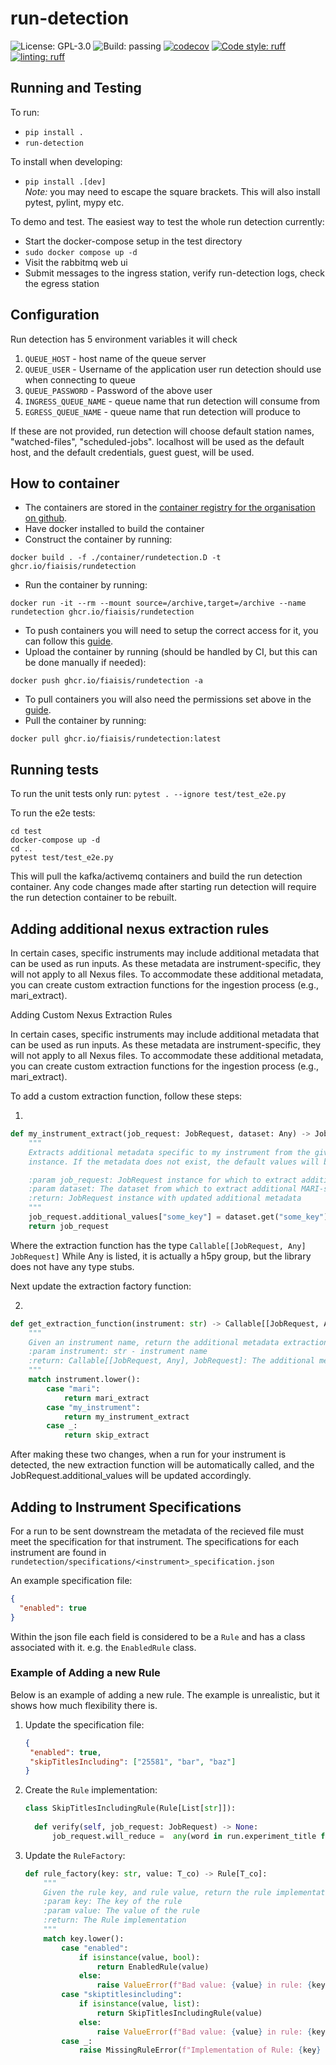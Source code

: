 # run-detection

![License: GPL-3.0](https://img.shields.io/github/license/fiaisis/run-detection)
![Build: passing](https://img.shields.io/github/actions/workflow/status/fiaisis/run-detection/tests.yml?branch=main)
[![codecov](https://codecov.io/gh/fiaisis/run-detection/branch/main/graph/badge.svg?token=9YZ619JJ0N)](https://codecov.io/gh/fiaisis/run-detection)
[![Code style: ruff](https://img.shields.io/badge/code%20style-ruff-30173d)](https://docs.astral.sh/ruff/)
[![linting: ruff](https://img.shields.io/badge/linting-ruff-30173d)](https://docs.astral.sh/ruff/)

## Running and Testing

To run:

- `pip install .`
- `run-detection`

To install when developing:

- `pip install .[dev]`  
  *Note:* you may need to escape the square brackets. This will also install pytest, pylint, mypy etc.

To demo and test.
The easiest way to test the whole run detection currently:

- Start the docker-compose setup in the test directory
- `sudo docker compose up -d`
- Visit the rabbitmq web ui
- Submit messages to the ingress station, verify run-detection logs, check the egress station

## Configuration

Run detection has 5 environment variables it will check

1. `QUEUE_HOST` - host name of the queue server
2. `QUEUE_USER` - Username of the application user run detection should use when connecting to queue
3. `QUEUE_PASSWORD` - Password of the above user
4. `INGRESS_QUEUE_NAME` - queue name that run detection will consume from
5. `EGRESS_QUEUE_NAME` - queue name that run detection will produce to

If these are not provided, run detection will choose default station names, "watched-files", "scheduled-jobs".
localhost will be used as the default host, and the default credentials, guest guest, will be used.

## How to container

- The containers are stored in
  the [container registry for the organisation on github](https://github.com/orgs/fiaisis/packages).
- Have docker installed to build the container
- Construct the container by running:

```shell
docker build . -f ./container/rundetection.D -t ghcr.io/fiaisis/rundetection
```

- Run the container by running:

```shell
docker run -it --rm --mount source=/archive,target=/archive --name rundetection ghcr.io/fiaisis/rundetection
```

- To push containers you will need to setup the correct access for it, you can follow
  this [guide](https://docs.github.com/en/packages/working-with-a-github-packages-registry/working-with-the-container-registry#authenticating-to-the-container-registry).
- Upload the container by running (should be handled by CI, but this can be done manually if needed):

```shell
docker push ghcr.io/fiaisis/rundetection -a
```

- To pull containers you will also need the permissions set above in
  the [guide](https://docs.github.com/en/packages/working-with-a-github-packages-registry/working-with-the-container-registry#authenticating-to-the-container-registry).
- Pull the container by running:

```shell
docker pull ghcr.io/fiaisis/rundetection:latest
```

## Running tests

To run the unit tests only run: `pytest . --ignore test/test_e2e.py`

To run the e2e tests:

```shell
cd test 
docker-compose up -d
cd ..
pytest test/test_e2e.py
```

This will pull the kafka/activemq containers and build the run detection container.
Any code changes made after starting run detection will require the run detection container to be rebuilt.

## Adding additional nexus extraction rules

In certain cases, specific instruments may include additional metadata that can be used as run inputs. As these metadata
are instrument-specific, they will not apply to all Nexus files. To accommodate these additional metadata, you can
create custom extraction functions for the ingestion process (e.g., mari_extract).

Adding Custom Nexus Extraction Rules

In certain cases, specific instruments may include additional metadata that can be used as run inputs. As these metadata
are instrument-specific, they will not apply to all Nexus files. To accommodate these additional metadata, you can
create custom extraction functions for the ingestion process (e.g., mari_extract).

To add a custom extraction function, follow these steps:

1.

```python
def my_instrument_extract(job_request: JobRequest, dataset: Any) -> JobRequest
    """
    Extracts additional metadata specific to my instrument from the given dataset and updates the JobRequest
    instance. If the metadata does not exist, the default values will be set instead.

    :param job_request: JobRequest instance for which to extract additional metadata
    :param dataset: The dataset from which to extract additional MARI-specific metadata.
    :return: JobRequest instance with updated additional metadata
    """
    job_request.additional_values["some_key"] = dataset.get("some_key")
    return job_request
```

Where the extraction function has the type `Callable[[JobRequest, Any] JobRequest]`
While Any is listed, it is actually a h5py group, but the library does not have any type stubs.

Next update the extraction factory function:

2.

```python
def get_extraction_function(instrument: str) -> Callable[[JobRequest, Any], JobRequest]:
    """
    Given an instrument name, return the additional metadata extraction function for the instrument
    :param instrument: str - instrument name
    :return: Callable[[JobRequest, Any], JobRequest]: The additional metadata extraction function for the instrument
    """
    match instrument.lower():
        case "mari":
            return mari_extract
        case "my_instrument":
            return my_instrument_extract
        case _:
            return skip_extract


```

After making these two changes, when a run for your instrument is detected, the new extraction function will be
automatically called, and the JobRequest.additional_values will be updated accordingly.

## Adding to Instrument Specifications

For a run to be sent downstream the metadata of the recieved file must meet the specification for that instrument.
The specifications for each instrument are found in `rundetection/specifications/<instrument>_specification.json`

An example specification file:

```json
{
  "enabled": true
}
```

Within the json file each field is considered to be a `Rule` and has a class associated with it. e.g. the `EnabledRule`
class.

### Example of Adding a new Rule

Below is an example of adding a new rule. The example is unrealistic, but it shows how much flexibility there is.

1. Update the specification file:
    ```json
    {
     "enabled": true,
     "skipTitlesIncluding": ["25581", "bar", "baz"] 
    }
    ```
2. Create the `Rule` implementation:
    ```python
    class SkipTitlesIncludingRule(Rule[List[str]]):
  
      def verify(self, job_request: JobRequest) -> None:
          job_request.will_reduce =  any(word in run.experiment_title for word in self._value)
    ```
3. Update the `RuleFactory`:
    ```python
    def rule_factory(key: str, value: T_co) -> Rule[T_co]:
        """
        Given the rule key, and rule value, return the rule implementation
        :param key: The key of the rule
        :param value: The value of the rule
        :return: The Rule implementation
        """
        match key.lower():
            case "enabled":
                if isinstance(value, bool):
                    return EnabledRule(value)
                else:
                    raise ValueError(f"Bad value: {value} in rule: {key}")
            case "skiptitlesincluding":
                if isinstance(value, list):
                    return SkipTitlesIncludingRule(value)
                else:
                    raise ValueError(f"Bad value: {value} in rule: {key}")
            case _:
                raise MissingRuleError(f"Implementation of Rule: {key} does not exist.")

    ```
